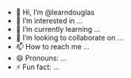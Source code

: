 - 👋 Hi, I’m @learndouglas
- 👀 I’m interested in ...
- 🌱 I’m currently learning ...
- 💞️ I’m looking to collaborate on ...
- 📫 How to reach me ...
- 😄 Pronouns: ...
- ⚡ Fun fact: ...

<!---
learndouglas/learndouglas is a ✨ special ✨ repository because its `README.md` (this file) appears on your GitHub profile.
You can click the Preview link to take a look at your changes.
--->
